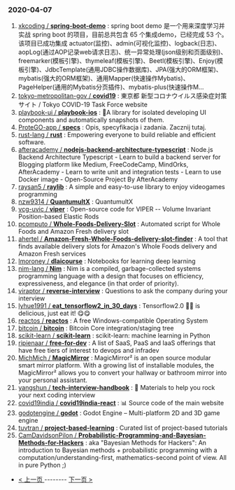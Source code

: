 ### 2020-04-07 
1. [
        xkcoding /
**spring-boot-demo**](https://github.com/xkcoding/spring-boot-demo) : spring boot demo 是一个用来深度学习并实战 spring boot 的项目，目前总共包含 65 个集成demo，已经完成 53 个。 该项目已成功集成 actuator(监控)、admin(可视化监控)、logback(日志)、aopLog(通过AOP记录web请求日志)、统一异常处理(json级别和页面级别)、freemarker(模板引擎)、thymeleaf(模板引擎)、Beetl(模板引擎)、Enjoy(模板引擎)、JdbcTemplate(通用JDBC操作数据库)、JPA(强大的ORM框架)、mybatis(强大的ORM框架)、通用Mapper(快速操作Mybatis)、PageHelper(通用的Mybatis分页插件)、mybatis-plus(快速操作M…
1. [
        tokyo-metropolitan-gov /
**covid19**](https://github.com/tokyo-metropolitan-gov/covid19) : 東京都 新型コロナウイルス感染症対策サイト / Tokyo COVID-19 Task Force website
1. [
        playbook-ui /
**playbook-ios**](https://github.com/playbook-ui/playbook-ios) : 📘A library for isolated developing UI components and automatically snapshots of them.
1. [
        ProteGO-app /
**specs**](https://github.com/ProteGO-app/specs) : Opis, specyfikacja i zadania. Zacznij tutaj.
1. [
        rust-lang /
**rust**](https://github.com/rust-lang/rust) : Empowering everyone to build reliable and efficient software.
1. [
        afteracademy /
**nodejs-backend-architecture-typescript**](https://github.com/afteracademy/nodejs-backend-architecture-typescript) : Node.js Backend Architecture Typescript - Learn to build a backend server for Blogging platform like Medium, FreeCodeCamp, MindOrks, AfterAcademy - Learn to write unit and integration tests - Learn to use Docker image - Open-Source Project By AfterAcademy
1. [
        raysan5 /
**raylib**](https://github.com/raysan5/raylib) : A simple and easy-to-use library to enjoy videogames programming
1. [
        nzw9314 /
**QuantumultX**](https://github.com/nzw9314/QuantumultX) : QuantumultX
1. [
        vcg-uvic /
**viper**](https://github.com/vcg-uvic/viper) : Open-source code for VIPER -- Volume Invariant Position-based Elastic Rods
1. [
        pcomputo /
**Whole-Foods-Delivery-Slot**](https://github.com/pcomputo/Whole-Foods-Delivery-Slot) : Automated script for Whole Foods and Amazon Fresh delivery slot
1. [
        ahertel /
**Amazon-Fresh-Whole-Foods-delivery-slot-finder**](https://github.com/ahertel/Amazon-Fresh-Whole-Foods-delivery-slot-finder) : A tool that finds available delivery slots for Amazon's Whole Foods delivery and Amazon Fresh services
1. [
        lmoroney /
**dlaicourse**](https://github.com/lmoroney/dlaicourse) : Notebooks for learning deep learning
1. [
        nim-lang /
**Nim**](https://github.com/nim-lang/Nim) : Nim is a compiled, garbage-collected systems programming language with a design that focuses on efficiency, expressiveness, and elegance (in that order of priority).
1. [
        viraptor /
**reverse-interview**](https://github.com/viraptor/reverse-interview) : Questions to ask the company during your interview
1. [
        lyhue1991 /
**eat_tensorflow2_in_30_days**](https://github.com/lyhue1991/eat_tensorflow2_in_30_days) : Tensorflow2.0 🍎🍊 is delicious, just eat it! 😋😋
1. [
        reactos /
**reactos**](https://github.com/reactos/reactos) : A free Windows-compatible Operating System
1. [
        bitcoin /
**bitcoin**](https://github.com/bitcoin/bitcoin) : Bitcoin Core integration/staging tree
1. [
        scikit-learn /
**scikit-learn**](https://github.com/scikit-learn/scikit-learn) : scikit-learn: machine learning in Python
1. [
        ripienaar /
**free-for-dev**](https://github.com/ripienaar/free-for-dev) : A list of SaaS, PaaS and IaaS offerings that have free tiers of interest to devops and infradev
1. [
        MichMich /
**MagicMirror**](https://github.com/MichMich/MagicMirror) : MagicMirror² is an open source modular smart mirror platform. With a growing list of installable modules, the MagicMirror² allows you to convert your hallway or bathroom mirror into your personal assistant.
1. [
        yangshun /
**tech-interview-handbook**](https://github.com/yangshun/tech-interview-handbook) : 💯 Materials to help you rock your next coding interview
1. [
        covid19india /
**covid19india-react**](https://github.com/covid19india/covid19india-react) : 📊 Source code of the main website
1. [
        godotengine /
**godot**](https://github.com/godotengine/godot) : Godot Engine – Multi-platform 2D and 3D game engine
1. [
        tuvtran /
**project-based-learning**](https://github.com/tuvtran/project-based-learning) : Curated list of project-based tutorials
1. [
        CamDavidsonPilon /
**Probabilistic-Programming-and-Bayesian-Methods-for-Hackers**](https://github.com/CamDavidsonPilon/Probabilistic-Programming-and-Bayesian-Methods-for-Hackers) : aka "Bayesian Methods for Hackers": An introduction to Bayesian methods + probabilistic programming with a computation/understanding-first, mathematics-second point of view. All in pure Python ;) 

- [ < 上一页 ](https://github.com/able8/github-trending-daily-record/blob/master/2020-04-06.md) -------- [ 下一页 > ](https://github.com/able8/github-trending-daily-record/blob/master/2020-04-08.md)